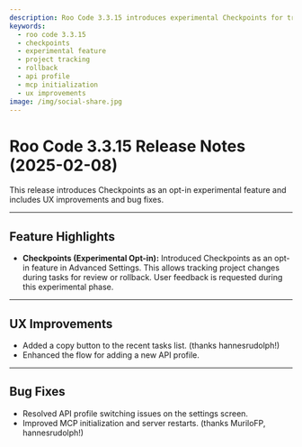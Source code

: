 ```yaml
---
description: Roo Code 3.3.15 introduces experimental Checkpoints for tracking project changes, adds copy button to recent tasks, enhances API profile flow, and fixes MCP initialization.
keywords:
  - roo code 3.3.15
  - checkpoints
  - experimental feature
  - project tracking
  - rollback
  - api profile
  - mcp initialization
  - ux improvements
image: /img/social-share.jpg
---
```


# Roo Code 3.3.15 Release Notes (2025-02-08)

This release introduces Checkpoints as an opt-in experimental feature and includes UX improvements and bug fixes.

---

## Feature Highlights

*   **Checkpoints (Experimental Opt-in):** Introduced Checkpoints as an opt-in feature in Advanced Settings. This allows tracking project changes during tasks for review or rollback. User feedback is requested during this experimental phase.

---

## UX Improvements

*   Added a copy button to the recent tasks list. (thanks hannesrudolph!)
*   Enhanced the flow for adding a new API profile.

---

## Bug Fixes

*   Resolved API profile switching issues on the settings screen.
*   Improved MCP initialization and server restarts. (thanks MuriloFP, hannesrudolph!)